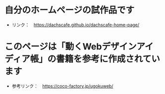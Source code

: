 # 自分のホームページの試作品です
- リンク：　https://dachscafe.github.io/dachscafe-home-page/

# このページは「動くWebデザインアイディア帳」の書籍を参考に作成されています
- 参考リンク：　https://coco-factory.jp/ugokuweb/
